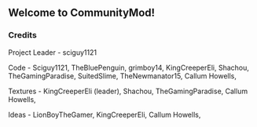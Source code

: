 ## Welcome to CommunityMod!


### Credits
Project Leader - sciguy1121

Code 	  - Sciguy1121,
		TheBluePenguin, 
	        grimboy14, 
	        KingCreeperEli, 
	        Shachou, 
	        TheGamingParadise, 
	        SuitedSlime,
		TheNewmanator15,
		Callum Howells,
	   
Textures  - KingCreeperEli (leader),
          	Shachou, 
		TheGamingParadise,
		Callum Howells, 

Ideas	- LionBoyTheGamer,
		KingCreeperEli,
		Callum Howells,

